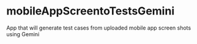 # mobileAppScreentoTestsGemini
 App that will generate test cases from uploaded mobile app screen shots using Gemini
